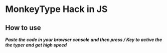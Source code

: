 # MonkeyType Hack in JS

## How to use

***Paste the code in your browser console and then press / Key to active the the typer and get high speed***
